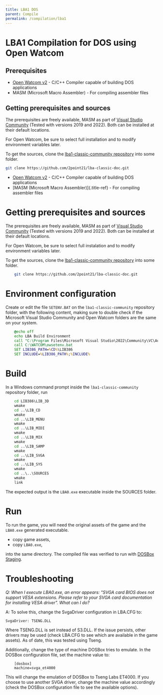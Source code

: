 ```yaml
---
title: LBA1 DOS
parent: Compile
permalink: /compilation/lba1
---
```


# LBA1 Compilation for DOS using Open Watcom

## Prerequisites

-   [Open Watcom
    v2](https://github.com/open-watcom/open-watcom-v2) - C/C++
    Compiler capable of building DOS applications
-   MASM (Microsoft Macro Assembler) - For compiling assembler files

## Getting prerequisites and sources

The prerequisites are freely available, MASM as part of [Visual Studio
Community](https://visualstudio.microsoft.com/pt-br/vs/community/)
(Tested with versions 2019 and 2022). Both can be installed at their
default locations.

For Open Watcom, be sure to select full installation and to modify
environment variables later.

To get the sources, clone the [lba1-classic-community
repository](https://github.com/2point21/lba1-classic-community) into
some folder.

```sh
git clone https://github.com/2point21/lba-classic-doc.git
```

-   [Open Watcom v2](https://github.com/open-watcom/open-watcom-v2) -
    C/C++ Compiler capable of building DOS applications
-   [MASM (Microsoft Macro Assembler)]{.title-ref} - For compiling
    assembler files

# Getting prerequisites and sources

The prerequisites are freely available, MASM as part of [Visual Studio
Community](https://visualstudio.microsoft.com/pt-br/vs/community/)
(Tested with versions 2019 and 2022). Both can be installed at their
default locations.

For Open Watcom, be sure to select full instalation and to modify
environment variables later.

To get the sources, clone the [lba1-classic-community
repository](https://github.com/2point21/lba1-classic-community) into
some folder.

```sh
    git clone https://github.com/2point21/lba-classic-doc.git
```

# Environment configuration

Create or edit the file `SETENV.BAT` on the `lba1-classic-community`
repository folder, with the following content, making sure to double
check if the Microsoft Visual Studio Community and Open Watcom folders
are the same on your system.

```bat
    @echo off
    echo LBA Build Environment
    call "C:\Program Files\Microsoft Visual Studio\2022\Community\VC\Auxiliary\Build\vcvarsamd64_x86.bat"
    call C:\WATCOM\owsetenv.bat
    SET LIB386_PATH=%CD%\LIB386
    SET INCLUDE=%LIB386_PATH%;%INCLUDE%
```

# Build

In a Windows command prompt inside the `lba1-classic-community`
repository folder, run

```bat
    cd LIB386\LIB_3D
    wmake
    cd ..\LIB_CD
    wmake
    cd ..\LIB_MENU
    wmake
    cd ..\LIB_MIDI
    wmake
    cd ..\LIB_MIX
    wmake
    cd ..\LIB_SAMP
    wmake
    cd ..\LIB_SVGA
    wmake
    cd ..\LIB_SYS
    wmake
    cd ..\..\SOURCES
    wmake
    link
```

The expected output is the `LBA0.exe` executable inside the SOURCES
folder.

# Run

To run the game, you will need the original assets of the game and the
`LBA0.exe` generated executable.

-   copy game assets,
-   copy `LBA0.exe`,

into the same directory. The compiled file was verified to run with
[DOSBox Staging](https://dosbox-staging.github.io/).

# Troubleshooting

*Q: When I execute LBA0.exe, an error appears: \"SVGA card BIOS does not
support VESA extensions. Please refer to your SVGA card documentation
for installing VESA driver\". What can I do?*

A: To solve this, change the SvgaDriver configuration in LBA.CFG to:

    SvgaDriver: TSENG.DLL 

Where TSENG.DLL is set instead of S3.DLL. If the issue persists, other
drivers may be used (check LBA.CFG to see which are available in the
game assets). As of date, this was tested using Tseng.

Additionally, change the type of machine DOSBox tries to emulate. In the
DOSBox configuration file, set the machine value to:

```
    [dosbox]
    machine=svga_et4000
```

This will change the emulation of DOSBox to Tseng Labs ET4000. If you
choose to use another SVGA driver, change the machine value accordingly
(check the DOSBox configuration file to see the available options).
